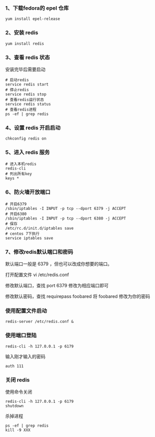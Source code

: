 ### 1、下载fedora的 epel 仓库
```
yum install epel-release
```

### 2、安装 redis
```
yum install redis
```

### 3、查看 redis 状态
安装完毕后需要启动
```
# 启动redis
service redis start
# 停止redis
service redis stop
# 查看redis运行状态
service redis status
# 查看redis进程
ps -ef | grep redis
```

### 4、设置 redis 开启启动
```
chkconfig redis on
```

### 5、进入 redis 服务
```
# 进入本机redis
redis-cli
# 列出所有key
keys *
```

### 6、防火墙开放端口
```
# 开启6379
/sbin/iptables -I INPUT -p tcp --dport 6379 -j ACCEPT
# 开启6380
/sbin/iptables -I INPUT -p tcp --dport 6380 -j ACCEPT
# 保存
/etc/rc.d/init.d/iptables save
# centos 7下执行
service iptables save
```

### 7、修改redis默认端口和密码
默认端口一般是 6379 ，但也可以改成你想要的端口。

打开配置文件
vi /etc/redis.conf

修改默认端口，查找 port 6379 修改为相应端口即可

修改默认密码，查找 requirepass foobared 将 foobared 修改为你的密码

### 使用配置文件启动
```
redis-server /etc/redis.conf &
```

### 使用端口登陆
```
redis-cli -h 127.0.0.1 -p 6179
```

输入刚才输入的密码
```
auth 111
```

### 关闭 redis
使用命令关闭
```
redis-cli -h 127.0.0.1 -p 6179
shutdown
```

杀掉进程
```
ps -ef | grep redis
kill -9 XXX
```
